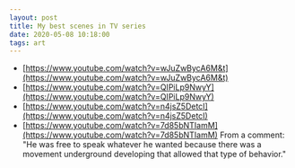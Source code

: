 ```yaml
---
layout: post
title: My best scenes in TV series
date: 2020-05-08 10:18:00
tags: art
---
```


- [https://www.youtube.com/watch?v=wJuZwBycA6M&t](https://www.youtube.com/watch?v=wJuZwBycA6M&t)
- [https://www.youtube.com/watch?v=QIPiLp9NwyY](https://www.youtube.com/watch?v=QIPiLp9NwyY)
- [https://www.youtube.com/watch?v=n4jsZ5DetcI](https://www.youtube.com/watch?v=n4jsZ5DetcI)
- [https://www.youtube.com/watch?v=7d85bNTIamM](https://www.youtube.com/watch?v=7d85bNTIamM)
  From a comment: "He was free to speak whatever he wanted because there was a movement underground developing that allowed that type of behavior."
